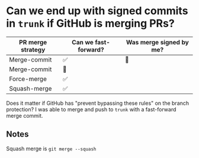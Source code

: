 # Can we end up with signed commits in `trunk` if GitHub is merging PRs?

| PR merge strategy | Can we fast-forward? | Was merge signed by me? |
|-------------------|----------------------|-------------------------|
| Merge-commit      | ✅                   | 🚫                      |
| Merge-commit      | 🚫                   |                         |
| Force-merge       | ✅                   |                         |
| Squash-merge      | ✅                   |                         |

Does it matter if GitHub has "prevent bypassing these rules" on the branch
protection? I was able to merge and push to `trunk` with a fast-forward
merge commit.

## Notes

Squash merge is `git merge --squash`
